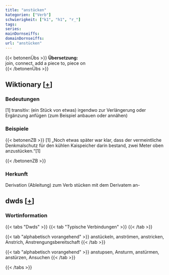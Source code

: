 ```yaml
---
title: "anstücken"
kategorien: ["Verb"]
schwierigkeit: ["k1", "h1", "r_"]
tags:
series:
mainDornseiffs:
domainDornseiffs:
url: "anstücken"
---
```


{{< betonenÜbs >}}
**Übersetzung:**  
join, connect, add  a piece to, piece on  
{{< /betonenÜbs >}}

## Wiktionary [[+](https://de.wiktionary.org/wiki/anstücken)]

### Bedeutungen
[1] transitiv: (ein Stück von etwas) irgendwo zur Verlängerung oder Ergänzung anfügen (zum Beispiel anbauen oder annähen)  

### Beispiele
{{< betonenZB >}}
[1] „Noch etwas später war klar, dass der vermeintliche Denkmalschutz für den kühlen Kaispeicher darin bestand, zwei Meter oben anzustücken.“[1]  

{{< /betonenZB >}}
### Herkunft
Derivation (Ableitung) zum Verb stücken mit dem Derivatem an-  



## dwds [[+](https://www.dwds.de/wb/anstücken)]

### Wortinformation
{{< tabs "Dwds" >}}
{{< tab "Typische Verbindungen" >}}
{{< /tab >}}

{{< tab "alphabetisch vorangehend" >}}
anstückeln, anströmen, anstricken, Anstrich, Anstrengungsbereitschaft
{{< /tab >}}

{{< tab "alphabetisch vorangehend" >}}
anstupsen, Ansturm, anstürmen, anstürzen, Ansuchen
{{< /tab >}}

{{< /tabs >}}

